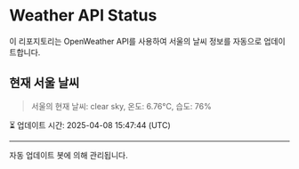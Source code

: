 
# Weather API Status

이 리포지토리는 OpenWeather API를 사용하여 서울의 날씨 정보를 자동으로 업데이트합니다.

## 현재 서울 날씨
> 서울의 현재 날씨: clear sky, 온도: 6.76°C, 습도: 76%

⏳ 업데이트 시간: 2025-04-08 15:47:44 (UTC)

---
자동 업데이트 봇에 의해 관리됩니다.
